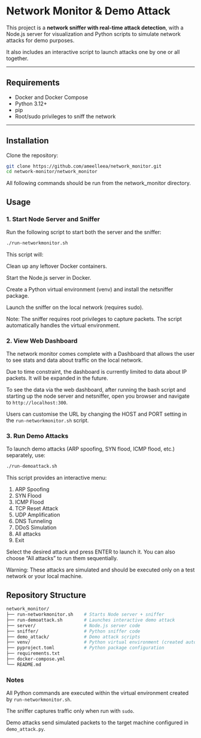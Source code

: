 # Network Monitor & Demo Attack

This project is a **network sniffer with real-time attack detection**, with a Node.js server for visualization and Python scripts to simulate network attacks for demo purposes.

It also includes an interactive script to launch attacks one by one or all together.

---

## Requirements

- Docker and Docker Compose  
- Python 3.12+  
- pip  
- Root/sudo privileges to sniff the network

---

## Installation

Clone the repository:

```bash
git clone https://github.com/ameelleea/network_monitor.git
cd network-monitor/network_monitor
```
All following commands should be run from the network_monitor directory.

## Usage
### 1. Start Node Server and Sniffer

Run the following script to start both the server and the sniffer:
 ```bash
./run-networkmonitor.sh
```

This script will:

Clean up any leftover Docker containers.

Start the Node.js server in Docker.

Create a Python virtual environment (venv) and install the netsniffer package.

Launch the sniffer on the local network (requires sudo).

Note: The sniffer requires root privileges to capture packets. The script automatically handles the virtual environment.

### 2. View Web Dashboard
The network monitor comes complete with a Dashboard that allows the user to see stats and data about traffic on the local network.

Due to time constraint, the dashboard is currently limited to data about IP packets. It will be expanded in the future.

To see the data via the web dashboard, after running the bash script and starting up the node server and netsniffer, open you browser and navigate to
```http://localhost:300```.

Users can customise the URL by changing the HOST and PORT setting in the ```run-networkmonitor.sh``` script.

### 3. Run Demo Attacks

To launch demo attacks (ARP spoofing, SYN flood, ICMP flood, etc.) separately, use:
```bash
./run-demoattack.sh
```

This script provides an interactive menu:

1) ARP Spoofing
2) SYN Flood
3) ICMP Flood
4) TCP Reset Attack
5) UDP Amplification
6) DNS Tunneling
7) DDoS Simulation
8) All attacks
0) Exit


Select the desired attack and press ENTER to launch it.
You can also choose “All attacks” to run them sequentially.

Warning: These attacks are simulated and should be executed only on a test network or your local machine.

## Repository Structure
```bash
network_monitor/
├── run-networkmonitor.sh    # Starts Node server + sniffer
├── run-demoattack.sh        # Launches interactive demo attack
├── server/                  # Node.js server code
├── sniffer/                 # Python sniffer code
├── demo_attack/             # Demo attack scripts
├── venv/                    # Python virtual environment (created automatically)
├── pyproject.toml           # Python package configuration
├── requirements.txt
├── docker-compose.yml
└── README.md
```
### Notes

All Python commands are executed within the virtual environment created by ```run-networkmonitor.sh```.

The sniffer captures traffic only when run with ```sudo```.

Demo attacks send simulated packets to the target machine configured in ```demo_attack.py```.
